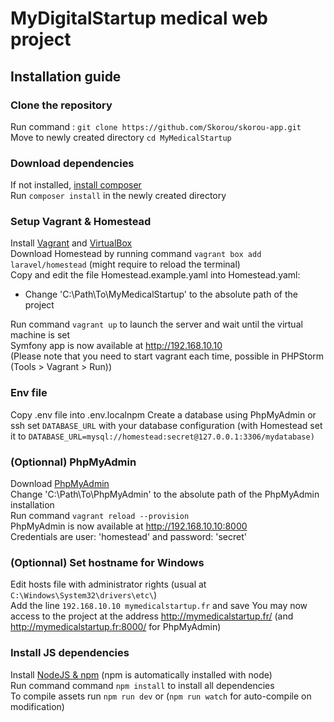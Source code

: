 # MyDigitalStartup medical web project
## Installation guide
### Clone the repository
Run command : `git clone https://github.com/Skorou/skorou-app.git`  
Move to newly created directory `cd MyMedicalStartup`  

### Download dependencies
If not installed, [install composer](https://getcomposer.org)  
Run `composer install` in the newly created directory

### Setup Vagrant & Homestead
Install [Vagrant](https://www.vagrantup.com/downloads.html) and [VirtualBox](https://www.virtualbox.org/wiki/Downloads)  
Download Homestead by running command `vagrant box add laravel/homestead` (might require to reload the terminal)  
Copy and edit the file Homestead.example.yaml into Homestead.yaml:  
 - Change 'C:\Path\To\MyMedicalStartup' to the absolute path of the project  

Run command `vagrant up` to launch the server and wait until the virtual machine is set  
Symfony app is now available at http://192.168.10.10   
(Please note that you need to start vagrant each time, possible in PHPStorm (Tools > Vagrant > Run))

### Env file
Copy .env file into .env.localnpm 
Create a database using PhpMyAdmin or ssh
set `DATABASE_URL` with your database configuration (with Homestead set it to `DATABASE_URL=mysql://homestead:secret@127.0.0.1:3306/mydatabase)` 
 
### (Optionnal) PhpMyAdmin
Download [PhpMyAdmin](https://www.phpmyadmin.net)  
Change 'C:\Path\To\PhpMyAdmin' to the absolute path of the PhpMyAdmin installation  
Run command `vagrant reload --provision`  
PhpMyAdmin is now available at http://192.168.10.10:8000  
Credentials are user: 'homestead' and password: 'secret'  
  
### (Optionnal) Set hostname for Windows
Edit hosts file with administrator rights (usual at `C:\Windows\System32\drivers\etc\`)  
Add the line `192.168.10.10 mymedicalstartup.fr` and save
You may now access to the project at the address http://mymedicalstartup.fr/ (and http://mymedicalstartup.fr:8000/ for PhpMyAdmin)

### Install JS dependencies
Install [NodeJS & npm](https://nodejs.org/en/) (npm is automatically installed with node)  
Run command command `npm install` to install all dependencies   
To compile assets run `npm run dev` or (`npm run watch` for auto-compile on modification)
